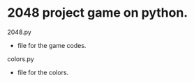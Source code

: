 # 2048 project game on python.

2048.py 
- file for the game codes.

colors.py 
- file for the colors.
